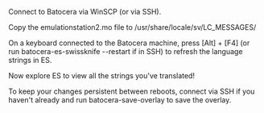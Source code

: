 Connect to Batocera via WinSCP (or via SSH).

Copy the emulationstation2.mo file to /usr/share/locale/sv/LC_MESSAGES/ 

On a keyboard connected to the Batocera machine, press [Alt] + [F4] (or run batocera-es-swissknife --restart if in SSH) to refresh the language strings in ES.

Now explore ES to view all the strings you've translated!

To keep your changes persistent between reboots, connect via SSH if you haven't already and run batocera-save-overlay to save the overlay.
